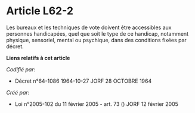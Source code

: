 # Article L62-2

Les bureaux et les techniques de vote doivent être accessibles aux personnes handicapées, quel que soit le type de ce
handicap, notamment physique, sensoriel, mental ou psychique, dans des conditions fixées par décret.

**Liens relatifs à cet article**

_Codifié par_:

  - Décret n°64-1086 1964-10-27 JORF 28 OCTOBRE 1964

_Créé par_:

  - Loi n°2005-102 du 11 février 2005 - art. 73 () JORF 12 février 2005
